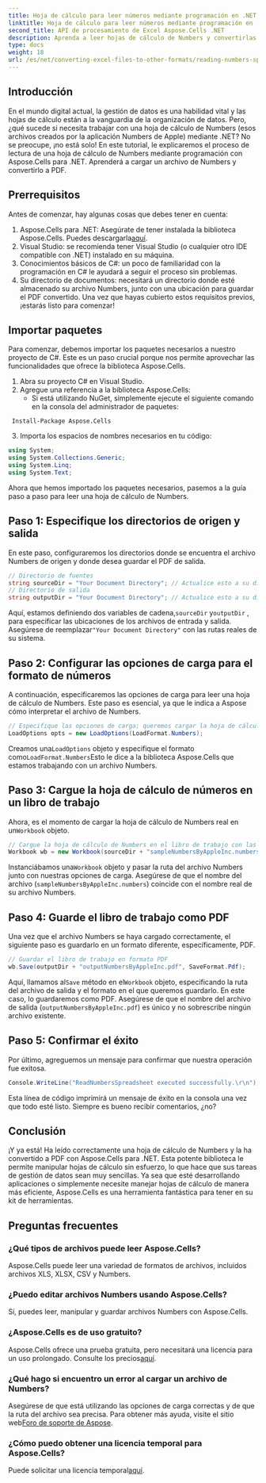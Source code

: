 ```yaml
---
title: Hoja de cálculo para leer números mediante programación en .NET
linktitle: Hoja de cálculo para leer números mediante programación en .NET
second_title: API de procesamiento de Excel Aspose.Cells .NET
description: Aprenda a leer hojas de cálculo de Numbers y convertirlas a PDF usando Aspose.Cells para .NET en este tutorial detallado.
type: docs
weight: 18
url: /es/net/converting-excel-files-to-other-formats/reading-numbers-spreadsheet/
---
```

## Introducción
En el mundo digital actual, la gestión de datos es una habilidad vital y las hojas de cálculo están a la vanguardia de la organización de datos. Pero, ¿qué sucede si necesita trabajar con una hoja de cálculo de Numbers (esos archivos creados por la aplicación Numbers de Apple) mediante .NET? No se preocupe, ¡no está solo! En este tutorial, le explicaremos el proceso de lectura de una hoja de cálculo de Numbers mediante programación con Aspose.Cells para .NET. Aprenderá a cargar un archivo de Numbers y convertirlo a PDF.
## Prerrequisitos
Antes de comenzar, hay algunas cosas que debes tener en cuenta:
1. Aspose.Cells para .NET: Asegúrate de tener instalada la biblioteca Aspose.Cells. Puedes descargarla[aquí](https://releases.aspose.com/cells/net/).
2. Visual Studio: se recomienda tener Visual Studio (o cualquier otro IDE compatible con .NET) instalado en su máquina.
3. Conocimientos básicos de C#: un poco de familiaridad con la programación en C# le ayudará a seguir el proceso sin problemas.
4. Su directorio de documentos: necesitará un directorio donde esté almacenado su archivo Numbers, junto con una ubicación para guardar el PDF convertido.
Una vez que hayas cubierto estos requisitos previos, ¡estarás listo para comenzar!
## Importar paquetes
Para comenzar, debemos importar los paquetes necesarios a nuestro proyecto de C#. Este es un paso crucial porque nos permite aprovechar las funcionalidades que ofrece la biblioteca Aspose.Cells.
1. Abra su proyecto C# en Visual Studio.
2. Agregue una referencia a la biblioteca Aspose.Cells:
   - Si está utilizando NuGet, simplemente ejecute el siguiente comando en la consola del administrador de paquetes:
```
 Install-Package Aspose.Cells
 ```
3. Importa los espacios de nombres necesarios en tu código:
```csharp
using System;
using System.Collections.Generic;
using System.Linq;
using System.Text;
```
Ahora que hemos importado los paquetes necesarios, pasemos a la guía paso a paso para leer una hoja de cálculo de Numbers.
## Paso 1: Especifique los directorios de origen y salida
En este paso, configuraremos los directorios donde se encuentra el archivo Numbers de origen y donde desea guardar el PDF de salida.
```csharp
// Directorio de fuentes
string sourceDir = "Your Document Directory"; // Actualice esto a su directorio actual
// Directorio de salida
string outputDir = "Your Document Directory"; // Actualice esto a su directorio actual
```
 Aquí, estamos definiendo dos variables de cadena,`sourceDir` y`outputDir` , para especificar las ubicaciones de los archivos de entrada y salida. Asegúrese de reemplazar`"Your Document Directory"` con las rutas reales de su sistema.
## Paso 2: Configurar las opciones de carga para el formato de números
A continuación, especificaremos las opciones de carga para leer una hoja de cálculo de Numbers. Este paso es esencial, ya que le indica a Aspose cómo interpretar el archivo de Numbers.
```csharp
// Especifique las opciones de carga; queremos cargar la hoja de cálculo de Numbers
LoadOptions opts = new LoadOptions(LoadFormat.Numbers);
```
 Creamos una`LoadOptions` objeto y especifique el formato como`LoadFormat.Numbers`Esto le dice a la biblioteca Aspose.Cells que estamos trabajando con un archivo Numbers. 
## Paso 3: Cargue la hoja de cálculo de números en un libro de trabajo
Ahora, es el momento de cargar la hoja de cálculo de Numbers real en un`Workbook` objeto.
```csharp
// Cargue la hoja de cálculo de Numbers en el libro de trabajo con las opciones de carga anteriores
Workbook wb = new Workbook(sourceDir + "sampleNumbersByAppleInc.numbers", opts);
```
 Instanciábamos una`Workbook` objeto y pasar la ruta del archivo Numbers junto con nuestras opciones de carga. Asegúrese de que el nombre del archivo (`sampleNumbersByAppleInc.numbers`) coincide con el nombre real de su archivo Numbers.
## Paso 4: Guarde el libro de trabajo como PDF
Una vez que el archivo Numbers se haya cargado correctamente, el siguiente paso es guardarlo en un formato diferente, específicamente, PDF.
```csharp
// Guardar el libro de trabajo en formato PDF
wb.Save(outputDir + "outputNumbersByAppleInc.pdf", SaveFormat.Pdf);
```
 Aquí, llamamos al`Save` método en el`Workbook` objeto, especificando la ruta del archivo de salida y el formato en el que queremos guardarlo. En este caso, lo guardaremos como PDF. Asegúrese de que el nombre del archivo de salida (`outputNumbersByAppleInc.pdf`) es único y no sobrescribe ningún archivo existente.
## Paso 5: Confirmar el éxito
Por último, agreguemos un mensaje para confirmar que nuestra operación fue exitosa.
```csharp
Console.WriteLine("ReadNumbersSpreadsheet executed successfully.\r\n");
```
Esta línea de código imprimirá un mensaje de éxito en la consola una vez que todo esté listo. Siempre es bueno recibir comentarios, ¿no?
## Conclusión
¡Y ya está! Ha leído correctamente una hoja de cálculo de Numbers y la ha convertido a PDF con Aspose.Cells para .NET. Esta potente biblioteca le permite manipular hojas de cálculo sin esfuerzo, lo que hace que sus tareas de gestión de datos sean muy sencillas. Ya sea que esté desarrollando aplicaciones o simplemente necesite manejar hojas de cálculo de manera más eficiente, Aspose.Cells es una herramienta fantástica para tener en su kit de herramientas.
## Preguntas frecuentes
### ¿Qué tipos de archivos puede leer Aspose.Cells?  
Aspose.Cells puede leer una variedad de formatos de archivos, incluidos archivos XLS, XLSX, CSV y Numbers. 
### ¿Puedo editar archivos Numbers usando Aspose.Cells?  
Sí, puedes leer, manipular y guardar archivos Numbers con Aspose.Cells.
### ¿Aspose.Cells es de uso gratuito?  
 Aspose.Cells ofrece una prueba gratuita, pero necesitará una licencia para un uso prolongado. Consulte los precios[aquí](https://purchase.aspose.com/buy).
### ¿Qué hago si encuentro un error al cargar un archivo de Numbers?  
 Asegúrese de que está utilizando las opciones de carga correctas y de que la ruta del archivo sea precisa. Para obtener más ayuda, visite el sitio web[Foro de soporte de Aspose](https://forum.aspose.com/c/cells/9).
### ¿Cómo puedo obtener una licencia temporal para Aspose.Cells?  
 Puede solicitar una licencia temporal[aquí](https://purchase.aspose.com/temporary-license/).